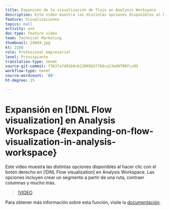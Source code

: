 ```yaml
---
title: Expansión de la visualización de flujo en Analysis Workspace
description: Este vídeo muestra las distintas opciones disponibles al hacer clic con el botón derecho en la visualización Flujo en Analysis Workspace. Las opciones incluyen crear un segmento a partir de una ruta, contraer columnas y mucho más.
feature: Visualizaciones
topics: null
activity: use
doc-type: feature video
team: Technical Marketing
thumbnail: 24044.jpg
kt: 2280
role: Profesional empresarial
level: Principiante
translation-type: tm+mt
source-git-commit: f3b3fa7d91b0cb21005b57768ca23ed6700fcc03
workflow-type: tm+mt
source-wordcount: '89'
ht-degree: 1%

---
```



# Expansión en [!DNL Flow visualization] en Analysis Workspace {#expanding-on-flow-visualization-in-analysis-workspace}

Este vídeo muestra las distintas opciones disponibles al hacer clic con el botón derecho en [!DNL Flow visualization] en Analysis Workspace. Las opciones incluyen crear un segmento a partir de una ruta, contraer columnas y mucho más.

>[!VIDEO](https://video.tv.adobe.com/v/24044/?quality=12)

Para obtener más información sobre esta función, visite la [documentación](https://experienceleague.adobe.com/docs/analytics/analyze/analysis-workspace/visualizations/flow/flow.html?lang=en#analysis-workspace).
